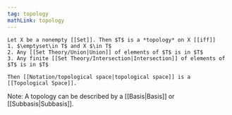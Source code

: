 ```yaml
---
tag: topology
mathLink: topology
---
```


``` ad-def
Let X be a nonempty [[Set]]. Then $T$ is a *topology* on X [[iff]] 
1. $\emptyset\in T$ and X $\in T$
2. Any [[Set Theory/Union|Union]] of elements of $T$ is in $T$
3. Any finite [[Set Theory/Intersection|Intersection]] of elements of $T$ is in $T$

Then [[Notation/topological space|topological space]] is a [[Topological Space]]. 
```

Note: A topology can be described by a [[Basis|Basis]] or [[Subbasis|Subbasis]]. 